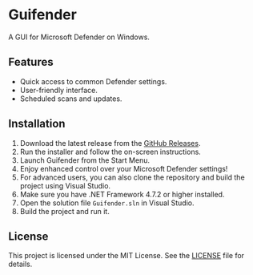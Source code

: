 # Guifender

A GUI for Microsoft Defender on Windows.

## Features
- Quick access to common Defender settings.
- User-friendly interface.
- Scheduled scans and updates.

## Installation
1. Download the latest release from the [GitHub Releases](https://github.com/jplozf/Guifender/releases).
1. Run the installer and follow the on-screen instructions.
1. Launch Guifender from the Start Menu.
1. Enjoy enhanced control over your Microsoft Defender settings!
1. For advanced users, you can also clone the repository and build the project using Visual Studio.
1. Make sure you have .NET Framework 4.7.2 or higher installed.
1. Open the solution file `Guifender.sln` in Visual Studio.
1. Build the project and run it.

## License
This project is licensed under the MIT License. See the [LICENSE](LICENSE) file for details.

